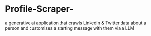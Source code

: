 # Profile-Scraper-
a generative ai application that crawls Linkedin &amp; Twitter data about a person and customises a starting message with them via a LLM
